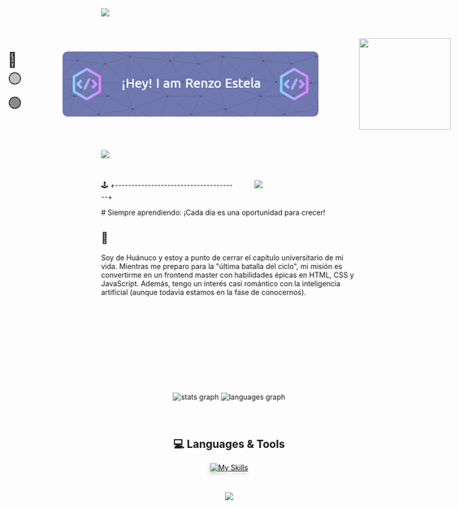 <img src="https://user-images.githubusercontent.com/73097560/115834477-dbab4500-a447-11eb-908a-139a6edaec5c.gif">

<div style="display: flex; align-items: center; justify-content: center; flex-direction: row; margin: 40px 0;">
  <span style="font-size: 2em; margin: 0 20px;">🔴🟡🟢</span>
  <br>
  <img src="/img/github-header-image.png" alt="Header" style="margin: 0 60px;">
  <img src="https://media.giphy.com/media/QvpqTCiEcwtvx6wwJK/giphy.gif" width="180" height="180" frameBorder="0" allowFullScreen style="margin: 0 20px;">
  <br>
</div>

<img src="https://user-images.githubusercontent.com/73097560/115834477-dbab4500-a447-11eb-908a-139a6edaec5c.gif">

<div style="margin: 40px 0;">
  <img align="right" width="40%" src="https://owlbertsio-resized.s3.amazonaws.com/Popper.psd.full.png" style="margin-left: 40px;">
</div>

<!--Start Intro-->               
<p align="left">🕹️ +--------------------------------------+ </p>
# Siempre aprendiendo: 
¡Cada día es una oportunidad para crecer!

## 🌟
Soy de Huánuco y estoy a punto de cerrar el capítulo universitario de mi vida. Mientras me preparo para la "última batalla del ciclo", mi misión es convertirme en un frontend master con habilidades épicas en HTML, CSS y JavaScript. Además, tengo un interés casi romántico con la inteligencia artificial (aunque todavía estamos en la fase de conocernos).
<br><br><br><br><br><br><br><br>

<div align="center" style="margin: 50px 0;">
  <img src="https://github-readme-stats.vercel.app/api?username=LUCIANO131231&hide_title=false&hide_rank=false&show_icons=true&include_all_commits=true&count_private=true&disable_animations=false&theme=vue-dark&locale=en&hide_border=false" height="200" alt="stats graph" style="margin: 20px 0;" />
  
  <img src="https://github-readme-stats.vercel.app/api/top-langs?username=LUCIANO131231&locale=en&hide_title=false&layout=compact&card_width=320&langs_count=5&theme=vue-dark&hide_border=false" height="200" alt="languages graph" style="margin: 20px 0;" />
</div>

<div align="center">
  <h2>💻 Languages & Tools</h2>
  
  <p>
    <a href="https://skillicons.dev">
      <img src="https://skillicons.dev/icons?i=git,css,html,js,discord,figma,firebase,github,gmail,htmx,instagram,linkedin,mongodb,mysql,nodejs,npm,php,pinia,postman,py,sublime,svg,tailwind,twitter,vscode,vue,windows&theme=light" alt="My Skills" style="filter: drop-shadow(0px 4px 4px rgba(0, 0, 0, 0.25));" />
    </a>
  </p>
</div>

<p align="center" style="margin: 40px 0;">
  <img src="https://capsule-render.vercel.app/api?type=waving&color=gradient&height=65&section=footer"/>
</p>
